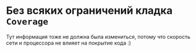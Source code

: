 # Без всяких ограничений кладка `Coverage`

Тут информация тоже не должна была измениться, потому что скорость сети и процессора не влияет на покрытие кода :)
